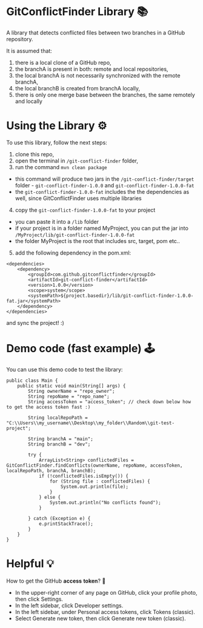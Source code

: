 # GitConflictFinder Library 📚

A library that detects conflicted files between two branches in a GitHub repository.

It is assumed that:
1) there is a local clone of a GitHub repo,
2) the branchA is present in both: remote and local repositories,
3) the local branchA is not necessarily synchronized with the remote branchA,
4) the local branchB is created from branchA locally,
5) there is only one merge base between the branches, the same remotely and locally

# Using the Library ⚙️

To use this library, follow the next steps:

1) clone this repo,
2) open the terminal in `/git-conflict-finder` folder,
3) run the command `mvn clean package`
- this command will produce two jars in the `/git-conflict-finder/target` folder - `git-conflict-finder-1.0.0` and `git-conflict-finder-1.0.0-fat`
- the `git-conflict-finder-1.0.0-fat` includes the the dependencies as well, since GitConflictFinder uses multiple libraries
4) copy the `git-conflict-finder-1.0.0-fat` to your project
- you can paste it into a `/lib` folder
- if your project is in a folder named MyProject, you can put the jar into `/MyProject/lib/git-conflict-finder-1.0.0-fat`
- the folder MyProject is the root that includes src, target, pom etc..
5) add the following dependency in the pom.xml:
```
<dependencies>
    <dependency>
        <groupId>com.github.gitconflictfinder</groupId>
        <artifactId>git-conflict-finder</artifactId>
        <version>1.0.0</version>
        <scope>system</scope>
        <systemPath>${project.basedir}/lib/git-conflict-finder-1.0.0-fat.jar</systemPath>
    </dependency>
</dependencies>
```
and sync the project! :) 

# Demo code (fast example) 🕹️

You can use this demo code to test the library:

```
public class Main {
    public static void main(String[] args) {
        String ownerName = "repo_owner";
        String repoName = "repo_name";
        String accessToken = "access_token"; // check down below how to get the access token fast :)

        String localRepoPath = "C:\\Users\\my_username\\Desktop\\my_folder\\Random\\git-test-project";

        String branchA = "main";
        String branchB = "dev";

        try {
            ArrayList<String> conflictedFiles = GitConflictFinder.findConflicts(ownerName, repoName, accessToken, localRepoPath, branchA, branchB);
            if (!conflictedFiles.isEmpty()) {
                for (String file : conflictedFiles) {
                    System.out.println(file);
                }
            } else {
                System.out.println("No conflicts found");
            }

        } catch (Exception e) {
            e.printStackTrace();
        }
    }
}
```

# Helpful 💡

How to get the GitHub **access** **token**? 🔑
- In the upper-right corner of any page on GitHub, click your profile photo, then click Settings.
- In the left sidebar, click Developer settings.
- In the left sidebar, under Personal access tokens, click Tokens (classic).
- Select Generate new token, then click Generate new token (classic).
